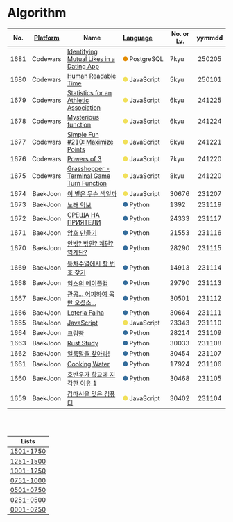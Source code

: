 # Algorithm
|No.|[Platform](https://github.com/hwahyeon/solved-algorithms/tree/main/attributes/platform)|Name|[Language](https://github.com/hwahyeon/solved-algorithms/tree/main/attributes/language)&nbsp;&nbsp;&nbsp;&nbsp;&nbsp;&nbsp;&nbsp;|No. or Lv.|yymmdd|
|:---:|:---:|---|---|---|:---:|
|1681|Codewars|[Identifying Mutual Likes in a Dating App](https://github.com/hwahyeon/solved-algorithms/blob/main/SQL/Codewars%20%7C%20Identifying%20Mutual%20Likes%20in%20a%20Dating%20App.sql)|<img src="https://github.com/hwahyeon/solved-algorithms/blob/main/attributes/language/SQL.svg" width="11" height="11"/> PostgreSQL|7kyu|250205|
|1680|Codewars|[Human Readable Time](https://github.com/hwahyeon/solved-algorithms/blob/main/JavaScript/Codewars%20%7C%20Human%20Readable%20Time.js)|<img src="https://github.com/hwahyeon/solved-algorithms/blob/main/attributes/language/JavaScript.svg" width="11" height="11"/> JavaScript|5kyu|250101|
|1679|Codewars|[Statistics for an Athletic Association](https://github.com/hwahyeon/solved-algorithms/blob/main/JavaScript/Codewars%20%7C%20Statistics%20for%20an%20Athletic%20Association.js)|<img src="https://github.com/hwahyeon/solved-algorithms/blob/main/attributes/language/JavaScript.svg" width="11" height="11"/> JavaScript|6kyu|241225|
|1678|Codewars|[Mysterious function](https://github.com/hwahyeon/solved-algorithms/blob/main/JavaScript/Codewars%20%7C%20Mysterious%20function.js)|<img src="https://github.com/hwahyeon/solved-algorithms/blob/main/attributes/language/JavaScript.svg" width="11" height="11"/> JavaScript|6kyu|241224|
|1677|Codewars|[Simple Fun #210: Maximize Points](https://github.com/hwahyeon/solved-algorithms/blob/main/JavaScript/Codewars%20%7C%20Simple%20Fun%20%23210%3A%20Maximize%20Points.js)|<img src="https://github.com/hwahyeon/solved-algorithms/blob/main/attributes/language/JavaScript.svg" width="11" height="11"/> JavaScript|6kyu|241221|
|1676|Codewars|[Powers of 3](https://github.com/hwahyeon/solved-algorithms/blob/main/JavaScript/Codewars%20%7C%20Powers%20of%203.js)|<img src="https://github.com/hwahyeon/solved-algorithms/blob/main/attributes/language/JavaScript.svg" width="11" height="11"/> JavaScript|7kyu|241220|
|1675|Codewars|[Grasshopper - Terminal Game Turn Function](https://github.com/hwahyeon/solved-algorithms/blob/main/JavaScript/Codewars%20%7C%20Grasshopper%20-%20Terminal%20Game%20Turn%20Function.js)|<img src="https://github.com/hwahyeon/solved-algorithms/blob/main/attributes/language/JavaScript.svg" width="11" height="11"/> JavaScript|8kyu|241220|
|1674|BaekJoon|[이 별은 무슨 색일까](https://github.com/hwahyeon/solved-algorithms/blob/main/JavaScript/BaekJoon%20%7C%20%EC%9D%B4%20%EB%B3%84%EC%9D%80%20%EB%AC%B4%EC%8A%A8%20%EC%83%89%EC%9D%BC%EA%B9%8C.js)|<img src="https://github.com/hwahyeon/solved-algorithms/blob/main/attributes/language/JavaScript.svg" width="11" height="11"/> JavaScript|30676|231207|
|1673|BaekJoon|[노래 악보](https://github.com/hwahyeon/solved-algorithms/blob/main/Python/BaekJoon%202/BaekJoon%20%7C%20%EB%85%B8%EB%9E%98%20%EC%95%85%EB%B3%B4.py)|<img src="https://github.com/hwahyeon/solved-algorithms/blob/main/attributes/language/Python.svg" width="11" height="11"/> Python|1392|231119|
|1672|BaekJoon|[СРЕЩА НА ПРИЯТЕЛИ](https://github.com/hwahyeon/solved-algorithms/blob/main/Python/BaekJoon%202/BaekJoon%20%7C%20%D0%A1%D0%A0%D0%95%D0%A9%D0%90%20%D0%9D%D0%90%20%D0%9F%D0%A0%D0%98%D0%AF%D0%A2%D0%95%D0%9B%D0%98.py)|<img src="https://github.com/hwahyeon/solved-algorithms/blob/main/attributes/language/Python.svg" width="11" height="11"/> Python|24333|231117|
|1671|BaekJoon|[암호 만들기](https://github.com/hwahyeon/solved-algorithms/blob/main/Python/BaekJoon%202/BaekJoon%20%7C%20%EC%95%94%ED%98%B8%20%EB%A7%8C%EB%93%A4%EA%B8%B0.py)|<img src="https://github.com/hwahyeon/solved-algorithms/blob/main/attributes/language/Python.svg" width="11" height="11"/> Python|21553|231116|
|1670|BaekJoon|[안밖? 밖안? 계단? 역계단?](https://github.com/hwahyeon/solved-algorithms/blob/main/Python/BaekJoon%202/BaekJoon%20%7C%20%EC%95%88%EB%B0%96%3F%20%EB%B0%96%EC%95%88%3F%20%EA%B3%84%EB%8B%A8%3F%20%EC%97%AD%EA%B3%84%EB%8B%A8%3F.py)|<img src="https://github.com/hwahyeon/solved-algorithms/blob/main/attributes/language/Python.svg" width="11" height="11"/> Python|28290|231115|
|1669|BaekJoon|[등차수열에서 항 번호 찾기](https://github.com/hwahyeon/solved-algorithms/blob/main/Python/BaekJoon%202/BaekJoon%20%7C%20%EB%93%B1%EC%B0%A8%EC%88%98%EC%97%B4%EC%97%90%EC%84%9C%20%ED%95%AD%20%EB%B2%88%ED%98%B8%20%EC%B0%BE%EA%B8%B0.py)|<img src="https://github.com/hwahyeon/solved-algorithms/blob/main/attributes/language/Python.svg" width="11" height="11"/> Python|14913|231114|
|1668|BaekJoon|[임스의 메이플컵](https://github.com/hwahyeon/solved-algorithms/blob/main/Python/BaekJoon%202/BaekJoon%20%7C%20%EC%9E%84%EC%8A%A4%EC%9D%98%20%EB%A9%94%EC%9D%B4%ED%94%8C%EC%BB%B5.py)|<img src="https://github.com/hwahyeon/solved-algorithms/blob/main/attributes/language/Python.svg" width="11" height="11"/> Python|29790|231113|
|1667|BaekJoon|[관공... 어찌하여 목만 오셨소...](https://github.com/hwahyeon/solved-algorithms/blob/main/Python/BaekJoon%202/BaekJoon%20%7C%20%EA%B4%80%EA%B3%B5...%20%EC%96%B4%EC%B0%8C%ED%95%98%EC%97%AC%20%EB%AA%A9%EB%A7%8C%20%EC%98%A4%EC%85%A8%EC%86%8C....py)|<img src="https://github.com/hwahyeon/solved-algorithms/blob/main/attributes/language/Python.svg" width="11" height="11"/> Python|30501|231112|
|1666|BaekJoon|[Loteria Falha](https://github.com/hwahyeon/solved-algorithms/blob/main/Python/BaekJoon%202/BaekJoon%20%7C%20Loteria%20Falha.py)|<img src="https://github.com/hwahyeon/solved-algorithms/blob/main/attributes/language/Python.svg" width="11" height="11"/> Python|30664|231111|
|1665|BaekJoon|[JavaScript](https://github.com/hwahyeon/solved-algorithms/blob/main/JavaScript/BaekJoon%20%7C%20JavaScript.js)|<img src="https://github.com/hwahyeon/solved-algorithms/blob/main/attributes/language/JavaScript.svg" width="11" height="11"/> JavaScript|23343|231110|
|1664|BaekJoon|[크림빵](https://github.com/hwahyeon/solved-algorithms/blob/main/Python/BaekJoon%202/BaekJoon%20%7C%20%ED%81%AC%EB%A6%BC%EB%B9%B5.py)|<img src="https://github.com/hwahyeon/solved-algorithms/blob/main/attributes/language/Python.svg" width="11" height="11"/> Python|28214|231109|
|1663|BaekJoon|[Rust Study](https://github.com/hwahyeon/solved-algorithms/blob/main/Python/BaekJoon%202/BaekJoon%20%7C%20Rust%20Study.py)|<img src="https://github.com/hwahyeon/solved-algorithms/blob/main/attributes/language/Python.svg" width="11" height="11"/> Python|30033|231108|
|1662|BaekJoon|[얼룩말을 찾아라!](https://github.com/hwahyeon/solved-algorithms/blob/main/Python/BaekJoon%202/BaekJoon%20%7C%20%EC%96%BC%EB%A3%A9%EB%A7%90%EC%9D%84%20%EC%B0%BE%EC%95%84%EB%9D%BC!.py)|<img src="https://github.com/hwahyeon/solved-algorithms/blob/main/attributes/language/Python.svg" width="11" height="11"/> Python|30454|231107|
|1661|BaekJoon|[Cooking Water](https://github.com/hwahyeon/solved-algorithms/blob/main/Python/BaekJoon%202/BaekJoon%20%7C%20Cooking%20Water.py)|<img src="https://github.com/hwahyeon/solved-algorithms/blob/main/attributes/language/Python.svg" width="11" height="11"/> Python|17924|231106|
|1660|BaekJoon|[호반우가 학교에 지각한 이유 1](https://github.com/hwahyeon/solved-algorithms/blob/main/Python/BaekJoon%202/BaekJoon%20%7C%20%ED%98%B8%EB%B0%98%EC%9A%B0%EA%B0%80%20%ED%95%99%EA%B5%90%EC%97%90%20%EC%A7%80%EA%B0%81%ED%95%9C%20%EC%9D%B4%EC%9C%A0%201.py)|<img src="https://github.com/hwahyeon/solved-algorithms/blob/main/attributes/language/Python.svg" width="11" height="11"/> Python|30468|231105|
|1659|BaekJoon|[감마선을 맞은 컴퓨터](https://github.com/hwahyeon/solved-algorithms/blob/main/JavaScript/BaekJoon%20%7C%20%EA%B0%90%EB%A7%88%EC%84%A0%EC%9D%84%20%EB%A7%9E%EC%9D%80%20%EC%BB%B4%ED%93%A8%ED%84%B0.js)|<img src="https://github.com/hwahyeon/solved-algorithms/blob/main/attributes/language/JavaScript.svg" width="11" height="11"/> JavaScript|30402|231104|


<br/>
<br/>

|Lists|
|:---:|
|[1501-1750](./lists/1501-1750.md)|
|[1251-1500](./lists/1251-1500.md)|
|[1001-1250](./lists/1001-1250.md)|
|[0751-1000](./lists/0751-1000.md)|
|[0501-0750](./lists/0501-0750.md)|
|[0251-0500](./lists/0251-0500.md)|
|[0001-0250](./lists/0001-0250.md)|


<!-- <details>
<summary>Hide/Show</summary>
</details> -->
